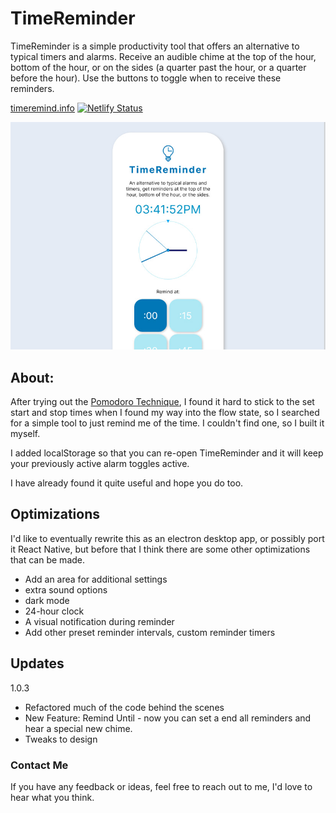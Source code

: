 # TimeReminder

TimeReminder is a simple productivity tool that offers an alternative to typical timers and alarms. Receive an audible chime at the top of the hour, bottom of the hour, or on the sides (a quarter past the hour, or a quarter before the hour). Use the buttons to toggle when to receive these reminders.

[timeremind.info](https://timeremind.info) [![Netlify Status](https://api.netlify.com/api/v1/badges/c03b6f87-5f32-4174-9d6c-1a013690901a/deploy-status)](https://app.netlify.com/sites/time-reminder/deploys)

![TimeReminder Screenshot](/src/time-reminder-screenshot.jpg)

## About:

After trying out the [Pomodoro Technique](https://en.wikipedia.org/wiki/Pomodoro_Technique), I found it hard to stick to the set start and stop times when I found my way into the flow state, so I searched for a simple tool to just remind me of the time. I couldn't find one, so I built it myself.

I added localStorage so that you can re-open TimeReminder and it will keep your previously active alarm toggles active.

I have already found it quite useful and hope you do too.

## Optimizations

I'd like to eventually rewrite this as an electron desktop app, or possibly port it React Native, but before that I think there are some other optimizations that can be made.

- Add an area for additional settings
- extra sound options
- dark mode
- 24-hour clock
- A visual notification during reminder
- Add other preset reminder intervals, custom reminder timers

## Updates

1.0.3
- Refactored much of the code behind the scenes
- New Feature: Remind Until - now you can set a end all reminders and hear a special new chime.
- Tweaks to design

### Contact Me

If you have any feedback or ideas, feel free to reach out to me, I'd love to hear what you think.

